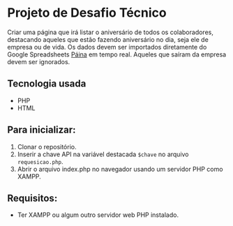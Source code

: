 # Projeto de Desafio Técnico
Criar uma página que irá listar o aniversário de todos os colaboradores, destacando aqueles que estão fazendo aniversário no dia, seja ele de empresa ou de vida. Os dados devem ser importados diretamente do Google Spreadsheets 
    [Páina](https://docs.google.com/spreadsheets/d/1-fWXw-8tuKHiDdaSmNIUnNcRrcah2D8Bw_zaME0HxpM/edit#gid=0) em tempo real. Aqueles que saíram da empresa devem ser ignorados.    

## Tecnologia usada
- PHP
- HTML

## Para inicializar:
1. Clonar o repositório.
2. Inserir a chave API na variável destacada `$chave` no arquivo `requesicao.php`.
3. Abrir o arquivo index.php no navegador usando um servidor PHP como XAMPP.

## Requisitos:
- Ter XAMPP ou algum outro servidor web PHP instalado.
 